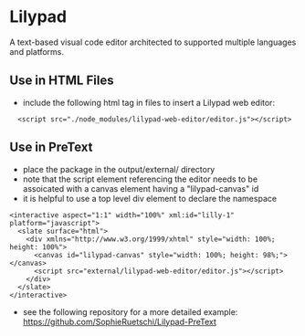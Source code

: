 # Lilypad

A text-based visual code editor architected to supported multiple languages and platforms.

## Use in HTML Files

- include the following html tag in files to insert a Lilypad web editor:
```
  <script src="./node_modules/lilypad-web-editor/editor.js"></script>
```

## Use in PreText
- place the package in the output/external/ directory
- note that the script element referencing the editor needs to be assoicated with a canvas element having a "lilypad-canvas" id
- it is helpful to use a top level div element to declare the namespace 

```
<interactive aspect="1:1" width="100%" xml:id="lilly-1" platform="javascript">
  <slate surface="html">
    <div xmlns="http://www.w3.org/1999/xhtml" style="width: 100%; height: 100%">
      <canvas id="lilypad-canvas" style="width: 100%; height: 98%;"></canvas>
      <script src="external/lilypad-web-editor/editor.js"></script>
    </div>
  </slate>
</interactive>
```

- see the following repository for a more detailed example: https://github.com/SophieRuetschi/Lilypad-PreText